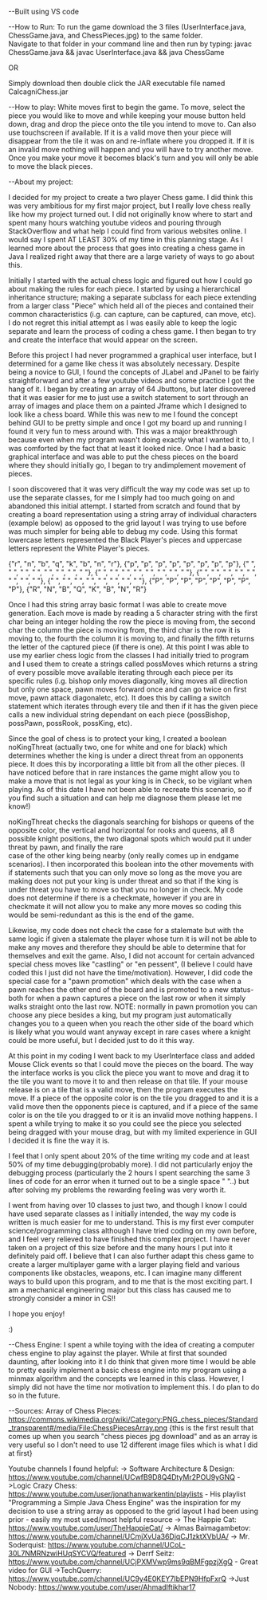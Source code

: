 --Built using VS code

--How to Run:
To run the game  download the 3 files (UserInterface.java, ChessGame.java, and ChessPieces.jpg) to the same folder.  
Navigate to that folder in your command line and then run by typing:
	javac ChessGame.java && javac UserInterface.java && java ChessGame 

OR

Simply download then double click the JAR executable file named CalcagniChess.jar 


--How to play:
White moves first to begin the game.  To move, select the piece you would like to move and while keeping your mouse button
held down, drag and drop the piece onto the tile you intend to move to.  Can also use touchscreen if available.  If it is 
a valid move then your piece will disappear from the tile it was on and re-inflate where you dropped it.  If it is an 
invalid move nothing will happen and you will have to try another move.   Once you make your move it becomes black's turn 
and you will only be able to move the black pieces.


--About my project:

I decided for my project to create a two player Chess game.  I did think this was very ambitious for my first major project,
but I really love chess really like how my project turned out. I did not originally know where to start and spent many
hours watching youtube videos and pouring through StackOverflow and what help I could find from various websites online.
I would say I spent AT LEAST 30% of my time in this planning stage.  As I learned more about the process that goes into
creating a chess game in Java I realized right away that there are a large variety of ways to go about this.

Initially I started with the actual chess logic and figured out how I could go about making the rules for each piece.  I
started by using a hierarchical inheritance structure; making  a separate subclass for each piece extending from a larger
class "Piece" which held all of the pieces and contained their common characteristics (i.g. can capture, can be captured,
can move, etc).  I do not regret this initial attempt as I was easily able to keep the logic separate and learn the
process of coding a chess game.  I then began to try and create the interface that would appear on the screen.

Before this project I had never programmed a graphical user interface, but I determined for a game like chess
it was absolutely necessary.  Despite being a novice to GUI, I found the concepts of JLabel and JPanel to be fairly
straightforward and after a few youtube videos and some practice I got the hang of it.  I began by creating an array of
64 Jbuttons, but later discovered that it was easier for me to just use a switch statement to sort through an array of images and
place them on a painted Jframe which I designed to look like a chess board.  While this was new to me I found the concept behind GUI to
be pretty simple and once I got my board up and running I found it very fun to mess around with. This was a major breakthrough because
even when my program wasn't doing exactly what I wanted it to, I was comforted by the fact that at least it looked nice. Once  I had a
basic graphical interface and  was  able to put the chess pieces on the board where they should initially go, I began to try
andimplement movement of pieces.

I soon discovered that it was very difficult the way my code was set up to use the separate classes, for me I simply
had too much going on and abandoned this initial attempt.  I started from scratch and found that by creating a board
representation using a string array of individual characters (example below) as opposed to the grid layout I was trying to use
before was much simpler for being able to debug my code.  Using this format lowercase letters represented the Black
 Player's pieces and uppercase letters represent the White Player's pieces.

{"r", "n", "b", "q", "k", "b", "n", "r"},
{"p", "p", "p", "p", "p", "p", "p", "p"},
{" ", " ", " ", " ", " ", " ", " ", " "},
{" ", " ", " ", " ", " ", " ", " ", " "},
{" ", " ", " ", " ", " ", " ", " ", " "},
{" ", " ", " ", " ", " ", " ", " ", " "},
{"P", "P", "P", "P", "P", "P", "P", "P"},
{"R", "N", "B", "Q", "K", "B", "N", "R"}


Once I had this string array basic format I was able to create move generation.  Each move is made by reading a 5 character string
with the first char being an integer holding the row the piece is moving from, the second char the column the piece is moving
from, the third char is the row it is moving to, the fourth the column it is moving to, and finally the fifth returns the
letter of the captured piece (if there is one).  At this point I was able to use my earlier chess logic from the classes
I had initially tried to program and I used them to create a strings called possMoves which returns a string of every
possible move available iterating through each piece per its specific rules (i.g. bishop only moves diagonally, king moves
all direction but only one space, pawn moves forward once and can go twice on first move, pawn attack diagonaletc, etc).  It
does this by calling a switch statement which iterates through every tile and then if it has the given piece calls a new
individual string dependant on each piece (possBishop, possPawn, possRook, possKing, etc).


Since the goal of chess is to protect your king, I created a boolean noKingThreat (actually two, one for white and one
for black)  which determines whether the king is under a direct threat from an opponents piece.  It does this by
incorporating a little bit from all  the other pieces.  (I have noticed before that in rare instances the game might allow you to 
make a move that is not legal as your king is in Check, so be vigilant when playing.  As of this date I have not been able to 
recreate this scenario, so if you find such a situation and can help me diagnose them please let me know!)

noKingThreat checks the diagonals searching for bishops or queens of the opposite color, the vertical and  horizontal for rooks 
and queens, all 8 possible knight positions, the two diagonal spots which would put it under threat by pawn, and finally the rare  
case of the other king being nearby (only really comes up in endgame scenarios). I then incorporated this boolean into the other 
movements with if statements such that you can only move so long as the move you are making does not put your king is  under threat 
and so that if the king is under threat you have to move so that you no longer in check.  My code does not determine if there is a 
checkmate, however if you are in checkmate it will not allow you to make any more moves so coding this would be semi-redundant as 
this is the end of the game.

Likewise, my code does not check the case for a stalemate but with the same logic if given a stalemate the player whose
turn it is will not be able to make any moves and therefore they should be able to determine that for themselves and
exit the game.  Also, I did not account for certain advanced special chess moves like "castling" or "en pessent", (I believe I could
have coded this I just did not have the time/motivation). However, I did code the special case for a "pawn promotion" which deals
with the case when a pawn reaches the other end of the board and is promoted to a new status- both for when a pawn captures a piece on
the last row or when it simply walks straight onto the last row.  NOTE: normally in pawn promotion you can choose any piece besides a
king, but my program just automatically changes you to a queen when you reach  the other side of the board which is likely what you
would want anyway except in rare cases where a knight could be more useful, but I decided just to do it this way.


At this point in my coding I went back to my UserInterface class and added Mouse Click events so that I could move the
pieces on the board.  The way the interface works is you click the piece you want to move and drag it to the tile you
want to move it to and then release on that tile.  If your mouse release is on a tile that is a valid move, then the
program executes the move. If a piece of the opposite color is on the tile you dragged to and it is a valid move then
the opponents piece is captured, and if a piece of the same color is on the tile you dragged to or it is an invalid
move nothing happens.  I spent a while trying to make it so you could see the piece you selected being dragged with your
mouse drag, but with my limited experience in GUI I decided it is fine the way it is.

I feel that I only spent about 20% of the time writing my code and at least 50% of my time debugging(probably more).  I did
not particularly enjoy the debugging process (particularly the 2 hours I spent searching the same 3 lines of code for an
error when it turned out to be a single space " "..) but after solving my problems the rewarding feeling was very worth it.

I went from having over 10 classes to just two, and though I know I could have used separate classes as I initially intended,
 the way my code is written is much easier for me to understand.  This is my first ever computer science/programming class
 although I have tried coding on my own before, and I feel very  relieved to have finished this complex project.  I
have never taken on a project of this size before and the many hours I put into it definitely paid off.  I believe that
I can also further adapt this chess game to create a larger multiplayer game with a larger playing field and various components
like obstacles, weapons, etc.  I can imagine many different ways to build upon this program, and to me that is the most
exciting part.  I am a mechanical engineering major but this class has caused me to strongly consider a minor in CS!!

I hope you enjoy!

:)

--Chess Engine:
I spent a while toying with the idea of creating a computer chess engine to play against the player.  While at first that
sounded daunting, after looking into it I do think that given more time I would be able to pretty easily implement a
basic chess engine into my program using a minmax algorithm and the concepts we learned in this class.  However,
I simply did not have the time nor motivation to implement this.  I do plan to do so in the future.


--Sources:
Array of Chess Pieces:  https://commons.wikimedia.org/wiki/Category:PNG_chess_pieces/Standard_transparent#/media/File:ChessPiecesArray.png
{this is the first result that comes up when you search "chess pieces jpg download" and as an array is very useful so I don't need to use 12 different image files which is what I did at first}

Youtube channels I found  helpful:
-> Software Architecture & Design: https://www.youtube.com/channel/UCwfB9D8Q4DtyMr2POU9yGNQ
->Logic Crazy Chess:  https://www.youtube.com/user/jonathanwarkentin/playlists
      -  His playlist "Programming a Simple Java Chess Engine"  was the inspiration for my decision to use a string array as opposed to the grid layout I had been using prior
      - easily my most used/most helpful resource
-> The Happie Cat:  https://www.youtube.com/user/TheHappieCat/
-> Almas Baimagambetov: https://www.youtube.com/channel/UCmjXvUa36DjqCJ1zktXVbUA/
-> Mr. Soderquist: https://www.youtube.com/channel/UCoL-30L7NMRNzwiHUqSYCVQ/featured
-> Derrf Seitz:  https://www.youtube.com/channel/UCjPXMVwp9ms9qBMFgpzjXgQ
       - Great video for GUI
->TechQuerry: https://www.youtube.com/channel/UC9y4E0KEY7IbEPN9HfpFxrQ
->Just Nobody: https://www.youtube.com/user/AhmadIftikhar17
